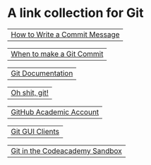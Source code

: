 
<h1>A link collection for Git <br></h1>

<table class="m_-7627066792137526750gmail-button"><tbody><tr><td>
<a href="http://chris.beams.io/posts/git-commit/" target="_blank" data-saferedirecturl="https://www.google.com/url?hl=de&amp;q=http://chris.beams.io/posts/git-commit/&amp;source=gmail&amp;ust=1486112951268000&amp;usg=AFQjCNFjwsywEDGUFR_aJJ_iXx_qJphtUw">How to Write a Commit Message</a>
</td></tr></tbody></table>

<table class="m_-7627066792137526750gmail-button"><tbody><tr><td>
<a href="https://dev.to/gonedark/when-to-make-a-git-commit/" target="_blank" data-saferedirecturl="https://www.google.com/url?hl=de&amp;q=https://dev.to/gonedark/when-to-make-a-git-commit/&amp;source=gmail&amp;ust=1486112951268000&amp;usg=AFQjCNGjZpHVbJczZW4JKzfSV8rE9_6KLQ">When to make a Git Commit</a>
</td></tr></tbody></table>

<table class="m_-7627066792137526750gmail-button"><tbody><tr><td>
<a href="https://git-scm.com/book/en/v2/" target="_blank" data-saferedirecturl="https://www.google.com/url?hl=de&amp;q=https://git-scm.com/book/en/v2/&amp;source=gmail&amp;ust=1486112951268000&amp;usg=AFQjCNFTySWUwv2HfbHwzxZJPIqveLqeHw">Git Documentation</a>
</td></tr></tbody></table>

<table class="m_-7627066792137526750gmail-button"><tbody><tr><td>
<a href="http://ohshitgit.com/" target="_blank" data-saferedirecturl="https://www.google.com/url?hl=de&amp;q=http://ohshitgit.com/&amp;source=gmail&amp;ust=1486112951268000&amp;usg=AFQjCNGTH8S7sd8iKZsgtOdO9SGzPmF7cA">Oh shit, git!</a>
</td></tr></tbody></table>

<table class="m_-7627066792137526750gmail-button"><tbody><tr><td>
<a href="https://education.github.com/" target="_blank" data-saferedirecturl="https://www.google.com/url?hl=de&amp;q=https://education.github.com/&amp;source=gmail&amp;ust=1486112951268000&amp;usg=AFQjCNEeQTDhxFTz53RTITOWYT7EN29xOg">GitHub Academic Account</a>
</td></tr></tbody></table>

<table class="m_-7627066792137526750gmail-button"><tbody><tr><td>
<a href="https://git-scm.com/downloads/guis" target="_blank" data-saferedirecturl="https://www.google.com/url?hl=de&amp;q=https://git-scm.com/downloads/guis&amp;source=gmail&amp;ust=1486112951268000&amp;usg=AFQjCNFw3cwiJJCBR_E6srsKfYLpe7rVng">Git GUI Clients</a>
</td></tr></tbody></table>

<table class="m_-7627066792137526750gmail-button"><tbody><tr><td>
<a href="https://www.codecademy.com/learn/learn-git" target="_blank" data-saferedirecturl="https://www.google.com/url?hl=de&amp;q=https://www.codecademy.com/learn/learn-git&amp;source=gmail&amp;ust=1486112951268000&amp;usg=AFQjCNFsEl188ZT2Ugn3IJykKocUYWAy6A">Git in the Codeacademy Sandbox</a>
</td></tr></tbody></table>
